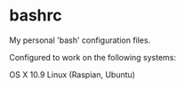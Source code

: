 bashrc
======

My personal 'bash' configuration files.

Configured to work on the following systems:

OS X 10.9
Linux (Raspian, Ubuntu)
